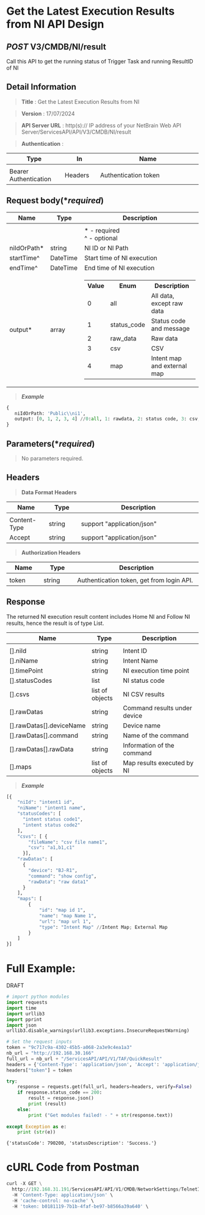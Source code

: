 
# Get the Latest Execution Results from NI API Design

## ***POST*** V3/CMDB/NI/result
Call this API to get the running status of Trigger Task and running ResultID of NI

## Detail Information

> **Title** : Get the Latest Execution Results from NI<br>

> **Version** : 17/07/2024

> **API Server URL** : http(s):// IP address of your NetBrain Web API Server/ServicesAPI/API/V3/CMDB/NI/result

> **Authentication** : 

|**Type**|**In**|**Name**|
|------|------|------|
|<img width=100/>|<img width=100/>|<img width=500/>|
|Bearer Authentication| Headers | Authentication token | 

## Request body(****required***)
|**Name**|**Type**|**Description**|
|------|------|------|
|<img width=100/>|<img width=100/>|<img width=500/>|
|||* - required<br />^ - optional|
|niIdOrPath*|string|NI ID or NI Path |
|startTime^|DateTime|Start time of NI execution |
|endTime^|DateTime|End time of NI execution |
|output*|array|<table><tr><th>Value</th><th>Enum</th><th>Description</th></tr> <tr><td>0</td><td>all</td><td>All data, except raw data</td></tr> <tr><td>1</td><td>status_code</td><td>Status code and message</td></tr> <tr><td>2</td><td>raw_data</td><td>Raw data</td></tr> <tr><td>3</td><td>csv</td><td>CSV</td></tr> <tr><td>4</td><td>map</td><td>Intent map and external map</td></tr> </table>|

> ***Example***
```python
{      
   niIdOrPath: 'Public\\ni1',
   output: [0, 1, 2, 3, 4] //0:all, 1: rawdata, 2: status code, 3: csv, 4: map
}
```

## Parameters(****required***)
>No parameters required.


## Headers

> **Data Format Headers**

|**Name**|**Type**|**Description**|
|------|------|------|
|<img width=100/>|<img width=100/>|<img width=500/>|
| Content-Type | string  | support "application/json" |
| Accept | string  | support "application/json" |

> **Authorization Headers**

|**Name**|**Type**|**Description**|
|------|------|------|
|<img width=100/>|<img width=100/>|<img width=500/>|
| token | string  | Authentication token, get from login API. |

## Response
The returned NI execution result content includes Home NI and Follow NI results, hence the result is of type List.

|**Name**|**Type**|**Description**|
|------|------|------|
|<img width=100/>|<img width=100/>|<img width=500/>|
|[].niId|string|Intent ID|
|[].niName|string|Intent Name|
|[].timePoint|string|NI execution time point|
|[].statusCodes|list|NI status code|
|[].csvs|list of objects|NI CSV results|
|[].rawDatas|string|Command results under device|
|[].rawDatas[].deviceName|string|Device name|
|[].rawDatas[].command|string|Name of the command|
|[].rawDatas[].rawData|string|Information of the command|
|[].maps|list of objects|Map results executed by NI|


> ***Example***

```python
[{
    "niId": "intent1 id",
    "niName": "intent1 name",
    "statusCodes": [
      "intent status code1",
      "intent status code2"
    ],
    "csvs": [ {
        "fileName": "csv file name1", 
        "csv": "a1,b1,c1"
      }],
    "rawDatas": [
      {
        "device": "BJ-R1", 
        "command": "show config",
        "rawData": "raw data1"
      }
    ],
    "maps": [
        {
            "id": "map id 1",
            "name": "map Name 1",
            "url": "map url 1",
            "type": "Intent Map" //Intent Map; External Map
        }
    ]
}]
```

# Full Example:
DRAFT

```python
# import python modules 
import requests
import time
import urllib3
import pprint
import json
urllib3.disable_warnings(urllib3.exceptions.InsecureRequestWarning)

# Set the request inputs
token = "9c717c9a-4302-45b5-a068-2a3e9c4ea1a3"
nb_url = "http://192.168.30.166"
full_url = nb_url + "/ServicesAPI/API/V1/TAF/QuickResult"
headers = {'Content-Type': 'application/json', 'Accept': 'application/json'}
headers["token"] = token

try:
    response = requests.get(full_url, headers=headers, verify=False)
    if response.status_code == 200:
        result = response.json()
        print (result)
    else:
        print ("Get modules failed! - " + str(response.text))
    
except Exception as e:
    print (str(e)) 
```

    {'statusCode': 790200, 'statusDescription': 'Success.'}
    

# cURL Code from Postman

```python
curl -X GET \
  http://192.168.31.191/ServicesAPI/API/V1/CMDB/NetworkSettings/TelnetInfo/RefreshDeviceCount \
  -H 'Content-Type: application/json' \
  -H 'cache-control: no-cache' \ 
  -H 'token: b0181119-7b1b-4faf-be97-b8566a39a640' \
```
